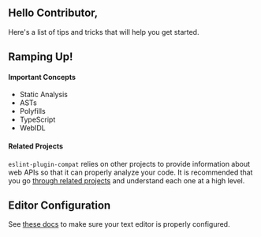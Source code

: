 ## Hello Contributor,

Here's a list of tips and tricks that will help you get started.

## Ramping Up!

#### Important Concepts

* Static Analysis
* ASTs
* Polyfills
* TypeScript
* WebIDL

#### Related Projects

`eslint-plugin-compat` relies on other projects to provide information about web APIs so that it can properly analyze your code. It is recommended that you go [through related projects](https://github.com/amilajack/eslint-plugin-compat#related) and understand each one at a high level.

## Editor Configuration

See [these docs](https://electron-react-boilerplate.js.org/docs/editor-configuration) to make sure your text editor is properly configured.

